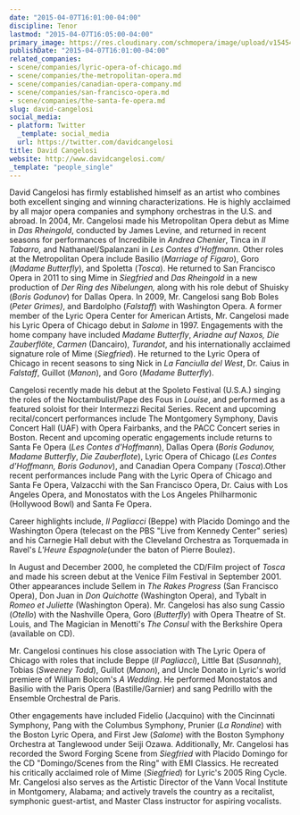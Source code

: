 ```yaml
---
date: "2015-04-07T16:01:00-04:00"
discipline: Tenor
lastmod: "2015-04-07T16:05:00-04:00"
primary_image: https://res.cloudinary.com/schmopera/image/upload/v1545409169/media/webhook-uploads/1428436751849/CangelosiHeadshot.jpg.jpg
publishDate: "2015-04-07T16:01:00-04:00"
related_companies:
- scene/companies/lyric-opera-of-chicago.md
- scene/companies/the-metropolitan-opera.md
- scene/companies/canadian-opera-company.md
- scene/companies/san-francisco-opera.md
- scene/companies/the-santa-fe-opera.md
slug: david-cangelosi
social_media:
- platform: Twitter
  _template: social_media
  url: https://twitter.com/davidcangelosi
title: David Cangelosi
website: http://www.davidcangelosi.com/
_template: "people_single"
---
```


<p>
	David Cangelosi has firmly established himself as an artist who combines both excellent singing and winning characterizations. He is highly acclaimed by all major opera companies and symphony orchestras in the U.S. and abroad. In 2004, Mr. Cangelosi made his Metropolitan Opera debut as Mime in <em>Das Rheingold</em>, conducted by James Levine, and returned in recent seasons for performances of Incredibile in<em> Andrea Chenier</em>, Tinca in <em>Il Tabarro, </em>and Nathanael/Spalanzani in <em>Les Contes d'Hoffmann</em>. Other roles at the Metropolitan Opera include Basilio (<em>Marriage of Figaro</em>), Goro (<em>Madame Butterfly</em>), and Spoletta (<em>Tosca</em>)<em></em>. He returned to San Francisco Opera in 2011 to sing Mime in<em></em> <em>Siegfried </em>and <em>Das Rheingold </em>in a new production of <em>Der Ring des Nibelungen, </em>along with his role debut of Shuisky (<em>Boris Godunov</em>) for Dallas Opera. In 2009, Mr. Cangelosi sang Bob Boles (<em>Peter Grimes)</em>, and Bardolpho (<em>Falstaff</em>) with Washington Opera. A former member of the Lyric Opera Center for American Artists, Mr. Cangelosi made his Lyric Opera of Chicago debut in <em>Salome</em> in 1997. Engagements with the home company have included<em> Madame Butterfly</em>, <em>Ariadne auf Naxos,</em> <em>Die Zauberflöte</em>, <em>Carmen</em> (Dancairo), <em>Turandot</em>, and his internationally acclaimed signature role of Mime (<em>Siegfried</em>). He returned to the Lyric Opera of Chicago in recent seasons to sing Nick in <em>La Fanciulla del West</em>, Dr. Caius in <em>Falstaff</em>, Guillot (<em>Manon</em>), and Goro (<em>Madame Butterfly</em>).
</p>
<p>
	Cangelosi recently made his debut at the Spoleto Festival (U.S.A.) singing the roles of the Noctambulist/Pape des Fous in <em>Louise</em>, and performed as a featured soloist for their Intermezzi Recital Series. Recent and upcoming recital/concert performances include The Montgomery Symphony, Davis Concert Hall (UAF) with Opera Fairbanks, and the PACC Concert series in Boston. Recent and upcoming operatic engagements include returns to Santa Fe Opera (<em>Les Contes d'Hoffmann</em>), Dallas Opera (<em>Boris Godunov, Madame Butterfly</em>, <em>Die Zauberflote</em>), Lyric Opera of Chicago (<em>Les Contes d'Hoffmann, Boris Godunov</em>), and Canadian Opera Company (<em>Tosca</em>).Other recent performances include Pang with the Lyric Opera of Chicago and Santa Fe Opera, Valzacchi with the San Francisco Opera, Dr. Caius with Los Angeles Opera, and Monostatos with the Los Angeles Philharmonic (Hollywood Bowl) and Santa Fe Opera.
</p>
<p>
	Career highlights include, <em>Il Pagliacci</em> (Beppe) with Placido Domingo and the Washington Opera (telecast on the PBS "Live from Kennedy Center" series) and his Carnegie Hall debut with the Cleveland Orchestra as Torquemada in Ravel's<em> L'Heure Espagnole</em>(under the baton of Pierre Boulez).
</p>
<p>
	In August and December 2000, he completed the CD/Film project of<em> Tosca</em> and made his screen debut at the Venice Film Festival in September 2001. Other appearances include Sellem in <em>The Rakes Progress</em> (San Francisco Opera), Don Juan in <em>Don Quichotte</em> (Washington Opera), and Tybalt in <em>Romeo et Juliette</em> (Washington Opera). Mr. Cangelosi has also sung Cassio (<em>Otello</em>) with the Nashville Opera, Goro (<em>Butterfly</em>) with Opera Theatre of St. Louis, and The Magician in Menotti's <em>The Consul</em> with the Berkshire Opera (available on CD).
</p>
<p>
	Mr. Cangelosi continues his close association with The Lyric Opera of Chicago with roles that include Beppe (<em>Il Pagliacci</em>), Little Bat (<em>Susannah</em>), Tobias (<em>Sweeney Todd</em>), Guillot (<em>Manon</em>), and Uncle Donato in Lyric's world premiere of William Bolcom's <em>A Wedding</em>. He performed Monostatos and Basilio with the Paris Opera (Bastille/Garnier) and sang Pedrillo with the Ensemble Orchestral de Paris.
</p>
<p>
	Other engagements have included Fidelio (Jacquino) with the Cincinnati Symphony, Pang with the Columbus Symphony, Prunier (<em>La Rondine</em>) with the Boston Lyric Opera, and First Jew (<em>Salome</em>) with the Boston Symphony Orchestra at Tanglewood under Seiji Ozawa. Additionally, Mr. Cangelosi has recorded the Sword Forging Scene from <em>Siegfried</em> with Placido Domingo for the CD "Domingo/Scenes from the Ring" with EMI Classics. He recreated his critically acclaimed role of Mime (<em>Siegfried</em>) for Lyric's 2005 Ring Cycle. Mr. Cangelosi also serves as the Artistic Director of the Vann Vocal Institute in Montgomery, Alabama; and actively travels the country as a recitalist, symphonic guest-artist, and Master Class instructor for aspiring vocalists.
</p>
